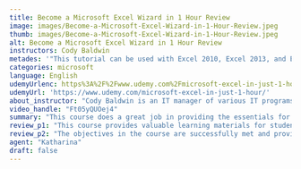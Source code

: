 ```yaml
---
title: Become a Microsoft Excel Wizard in 1 Hour Review
image: images/Become-a-Microsoft-Excel-Wizard-in-1-Hour-Review.jpeg
thumb: images/Become-a-Microsoft-Excel-Wizard-in-1-Hour-Review.jpeg
alt: Become a Microsoft Excel Wizard in 1 Hour Review
instructors: Cody Baldwin
metades: '"This tutorial can be used with Excel 2010, Excel 2013, and Excel 2016"'
categories: microsoft
language: English
udemyUrlenc: https%3A%2F%2Fwww.udemy.com%2Fmicrosoft-excel-in-just-1-hour%2F
udemyUrl: 'https://www.udemy.com/microsoft-excel-in-just-1-hour/'
about_instructor: "Cody Baldwin is an IT manager of various IT programs for a Fortune 100 company across the world. He is an MBA graduate and has a huge passion for data. He wants to use his expertise to help people develop their skills in their respective field."
video_handle: "Ft05yQUOej4"
summary: "This course does a great job in providing the essentials for using Excel more effectively. Lots of great techniques and features are demonstrated that can help the students to improve their skills."
review_p1: "This course provides valuable learning materials for students to practice Excel and develop their skills. The instructor discussed all the essential topics needed for the practical use of the application. The instructor has a very good voice that can really immerse the students in learning.There are a lot of tips and tricks included that will help the students to use Excel more efficiently since the videos feature settings that can help students any incorrect data entered in the table. It saves a lot of the time of the students since it focuses on the basics in only a short span of time without cutting down on the fundamentals. "
review_p2: "The objectives in the course are successfully met and provided a lot of important and new information. The instructions are demonstrated clearly and are easy to follow. The instructors are very clear and straight to the point. The materials are concise, compact and effective in teaching the students. It teaches the fundamentals of Excel and how to be more flexible in using it to the students. A lot of functions have been explored that might be new to the students and may be helpful for future use. Overall, this course provides great tips and techniques in order to for personal or professional use of Excel."
agent: "Katharina"
draft: false
---
```


